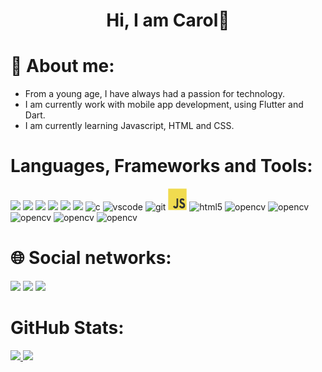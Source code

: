 
<h1 align="center">Hi, I am Carol👋</h1>
<p>

# 💫 About me: 
 <ul>
   <li>From a young age, I have always had a passion for technology. </li>
    <li> I am currently work with mobile app development, using Flutter and Dart.</li>
   </li>
   <li>I am currently learning Javascript, HTML and CSS. </li>
 </ul>




# Languages, Frameworks and Tools:
<p>
<img height="32" src="https://cdn.jsdelivr.net/gh/devicons/devicon/icons/dart/dart-plain-wordmark.svg" />
<img height="32" src="https://cdn.jsdelivr.net/gh/devicons/devicon/icons/flutter/flutter-original.svg" />
<img height="32" src="https://cdn.jsdelivr.net/gh/devicons/devicon/icons/c/c-original.svg" />
<img height="32" src="https://cdn.jsdelivr.net/gh/devicons/devicon/icons/csharp/csharp-original.svg" />
<img height="32" src="https://cdn.jsdelivr.net/gh/devicons/devicon/icons/dart/dart-original.svg" />
<img height="32" src="https://cdn.jsdelivr.net/gh/devicons/devicon/icons/dotnetcore/dotnetcore-original.svg"/>
<img height="32" src="https://cdn.jsdelivr.net/gh/devicons/devicon/icons/firebase/firebase-plain-wordmark.svg" alt="c"/>
<img src="https://cdn.jsdelivr.net/gh/devicons/devicon/icons/vscode/vscode-original.svg" alt="vscode" width="35" height="35"/>
<img src="https://cdn.jsdelivr.net/gh/devicons/devicon/icons/git/git-original.svg" alt="git" width="35" height="35"/>
<img src="https://raw.githubusercontent.com/devicons/devicon/master/icons/javascript/javascript-original.svg" alt="javascript" width="30" height="35"/>
<img src="https://cdn.jsdelivr.net/gh/devicons/devicon/icons/html5/html5-original.svg" alt="html5" width="40" height="40"/>
<img src="https://cdn.jsdelivr.net/gh/devicons/devicon/icons/css3/css3-original.svg" alt="opencv" width="40" height="40"/>
<img src="https://cdn.jsdelivr.net/gh/devicons/devicon/icons/androidstudio/androidstudio-original.svg" alt="opencv" width="40" height="40"/>
<img src="https://cdn.jsdelivr.net/gh/devicons/devicon/icons/bootstrap/bootstrap-original.svg" alt="opencv" width="40" height="40"/>
<img src="https://cdn.jsdelivr.net/gh/devicons/devicon/icons/github/github-original.svg" alt="opencv" width="40" height="40"/>
<img src="https://cdn.jsdelivr.net/gh/devicons/devicon/icons/figma/figma-original.svg" alt="opencv" width="40" height="40"/>
</p>

# 🌐 Social networks: 
<div>
  <a href="https://instagram.com/carolinelimav_" target="_blank"><img src="https://img.shields.io/badge/-Instagram-%23E4405F?style=for-the-badge&logo=instagram&logoColor=white" target="_blank"></a>
  <a href = "mailto:carol.limavitoria@gmail.com"><img src="https://img.shields.io/badge/-Gmail-%23333?style=for-the-badge&logo=gmail&logoColor=white" target="_blank"></a>
  <a href="https://www.linkedin.com/in/caroline-lima-596a5b216" target="_blank"><img src="https://img.shields.io/badge/-LinkedIn-%230077B5?style=for-the-badge&logo=linkedin&logoColor=white" target="_blank"></a> 

# GitHub Stats:
<div align="justify">
  <a href="https://github.com/CarolLimav">
  <img height="180em" src="https://github-readme-stats.vercel.app/api?username=CarolLimav&show_icons=true&theme=dracula&include_all_commits=true&count_private=true"/>
  <img height="180em" src="https://github-readme-stats.vercel.app/api/top-langs/?username=CarolLimav&layout=compact&langs_count=7&theme=dracula"/>
</div>
